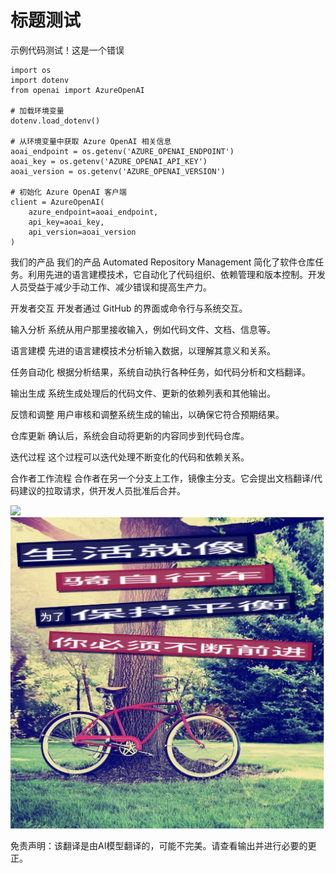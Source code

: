 # 标题测试


示例代码测试！这是一个错误
```
import os
import dotenv
from openai import AzureOpenAI

# 加载环境变量
dotenv.load_dotenv()

# 从环境变量中获取 Azure OpenAI 相关信息
aoai_endpoint = os.getenv('AZURE_OPENAI_ENDPOINT')
aoai_key = os.getenv('AZURE_OPENAI_API_KEY')
aoai_version = os.getenv('AZURE_OPENAI_VERSION')

# 初始化 Azure OpenAI 客户端
client = AzureOpenAI(
    azure_endpoint=aoai_endpoint,
    api_key=aoai_key,
    api_version=aoai_version
)
```

我们的产品
我们的产品 Automated Repository Management 简化了软件仓库任务。利用先进的语言建模技术，它自动化了代码组织、依赖管理和版本控制。开发人员受益于减少手动工作、减少错误和提高生产力。

开发者交互
开发者通过 GitHub 的界面或命令行与系统交互。

输入分析
系统从用户那里接收输入，例如代码文件、文档、信息等。

语言建模
先进的语言建模技术分析输入数据，以理解其意义和关系。

任务自动化
根据分析结果，系统自动执行各种任务，如代码分析和文档翻译。

输出生成
系统生成处理后的代码文件、更新的依赖列表和其他输出。

反馈和调整
用户审核和调整系统生成的输出，以确保它符合预期结果。

仓库更新
确认后，系统会自动将更新的内容同步到代码仓库。

迭代过程
这个过程可以迭代处理不断变化的代码和依赖关系。

合作者工作流程
合作者在另一个分支上工作，镜像主分支。它会提出文档翻译/代码建议的拉取请求，供开发人员批准后合并。

![](https://upload.wikimedia.org/wikipedia/commons/thumb/7/77/Google_Images_2015_logo.svg/1200px-Google_Images_2015_logo.svg.png)
![](./translated_images/bicycle.e5987a077c36459b31452b5f6322a930fe95440ab29aeb9c7cbea92148cbe694.zh.png)


免责声明：该翻译是由AI模型翻译的，可能不完美。请查看输出并进行必要的更正。